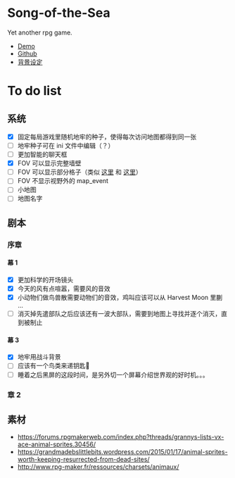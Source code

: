 # Song-of-the-Sea
Yet another rpg game.

- [Demo](https://yno.yumenikki.info/?game=demo)
- [Github](?)
- [背景设定](https://hackmd.io/vZ8oGrSMTACMHRaiow4F2w)

# To do list
## 系统
- [x] 固定每局游戏里随机地牢的种子，使得每次访问地图都得到同一张
- [ ] 地牢种子可在 ini 文件中编辑（？）
- [ ] 更加智能的聊天框
- [x] FOV 可以显示完整墙壁
- [ ] FOV 可以显示部分格子（类似 [这里](https://rpg.blue/thread-408337-1-1.html) 和 [这里](https://rpg.blue/thread-480426-1-1.html)）
- [ ] FOV 不显示视野外的 map_event
- [ ] 小地图
- [ ] 地图名字

## 剧本
### 序章
#### 幕 1
- [x] 更加科学的开场镜头
- [x] 今天的风有点喧嚣，需要风的音效
- [x] 小动物们做鸟兽散需要动物们的音效，鸡叫应该可以从 Harvest Moon 里蒯 ...
- [ ] 消灭掉先遣部队之后应该还有一波大部队，需要到地图上寻找并逐个消灭，直到被制止
#### 幕 3
- [x] 地牢用战斗背景
- [ ] 应该有一个鸟类来递钥匙🔑
- [ ] 睡着之后黑屏的这段时间，是另外切一个屏幕介绍世界观的好时机。。。

### 章 2

## 素材
- https://forums.rpgmakerweb.com/index.php?threads/grannys-lists-vx-ace-animal-sprites.30456/
- https://grandmadebslittlebits.wordpress.com/2015/01/17/animal-sprites-worth-keeping-resurrected-from-dead-sites/
- http://www.rpg-maker.fr/ressources/charsets/animaux/
